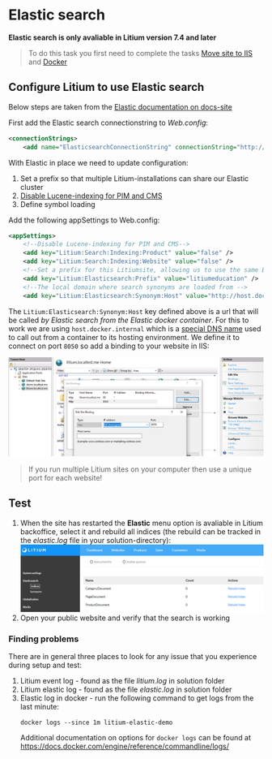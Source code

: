 # Elastic search

**Elastic search is only avaliable in Litium version 7.4 and later**

> To do this task you first need to complete the tasks [Move site to IIS](../Move%20site%20to%20IIS) and [Docker](../Docker)

## Configure Litium to use Elastic search

Below steps are taken from the [Elastic documentation on docs-site](https://docs.litium.com/documentation/architecture/search/elasticsearch/setup-and-configure-elasticsearch)

First add the Elastic search connectionstring to _Web.config_:
```XML
<connectionStrings>
    <add name="ElasticsearchConnectionString" connectionString="http://localhost:9200" />      
```

With Elastic in place we need to update configuration:

1. Set a prefix so that multiple Litium-installations can share our Elastic cluster
1. [Disable Lucene-indexing for PIM and CMS](https://docs.litium.com/documentation/architecture/search/elasticsearch/disable-search-index-of-the-inbuilt-lucene-net)
1. Define symbol loading
    
Add the following appSettings to Web.config:
```XML
<appSettings>
    <!--Disable Lucene-indexing for PIM and CMS-->
    <add key="Litium:Search:Indexing:Product" value="false" />
    <add key="Litium:Search:Indexing:Website" value="false" />
    <!--Set a prefix for this Litiumsite, allowing us to use the same Elastic setup for multiple sites-->
    <add key="Litium:Elasticsearch:Prefix" value="litiumeducation" />
    <!--The local domain where search synonyms are loaded from -->
    <add key="Litium:Elasticsearch:Synonym:Host" value="http://host.docker.internal:8050" />
```

The `Litium:Elasticsearch:Synonym:Host` key defined above is a url that will be called _by Elastic search from the Elastic docker container_. For this to work we are using `host.docker.internal` which is a [special DNS name](https://docs.docker.com/docker-for-windows/networking/) used to call out from a container to its hosting environment. We define it to connect on port `8050` so add a binding to your website in IIS:

![Alt text](Images/add-iis-binding.png "IIS Binding")

> If you run multiple Litium sites on your computer then use a unique port for each website!

## Test

1. When the site has restarted the **Elastic** menu option is avaliable in Litium backoffice, select it and rebuild all indices (the rebuild can be tracked in the _elastic.log_ file in your solution-directory):
   ![Alt text](Images/elastic-in-litium-bo.png "Elastic BO")
1. Open your public website and verify that the search is working

### Finding problems

There are in general three places to look for any issue that you experience during setup and test:

1. Litium event log - found as the file _litium.log_ in solution folder
1. Litium elastic log - found as the file _elastic.log_ in solution folder
1. Elastic log in docker - run the following command to get logs from the last minute:
    ```console
    docker logs --since 1m litium-elastic-demo
    ```
    Additional documentation on options for `docker logs` can be found at https://docs.docker.com/engine/reference/commandline/logs/
